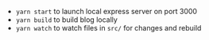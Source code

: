- `yarn start` to launch local express server on port 3000
- `yarn build` to build blog locally
- `yarn watch` to watch files in `src/` for changes and rebuild
